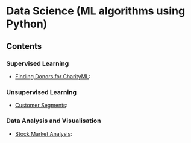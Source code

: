 # Data Science (ML algorithms using Python)
## Contents
### Supervised Learning
* [Finding Donors for CharityML](https://github.com/bsk1504/ds_portfolio/blob/master/finding_donors_for_charity/finding_donors_for_charity.ipynb):

### Unsupervised Learning
* [Customer Segments](https://github.com/bsk1504/ds_portfolio/blob/master/segments_of_customer/customer_segment.ipynb):

### Data Analysis and Visualisation
* [Stock Market Analysis](https://github.com/bsk1504/ds_portfolio/blob/master/stock_market_analysis/Analysis_StockMarket.ipynb):
